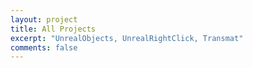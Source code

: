 ```yaml
---
layout: project
title: All Projects
excerpt: "UnrealObjects, UnrealRightClick, Transmat"
comments: false
---
```

